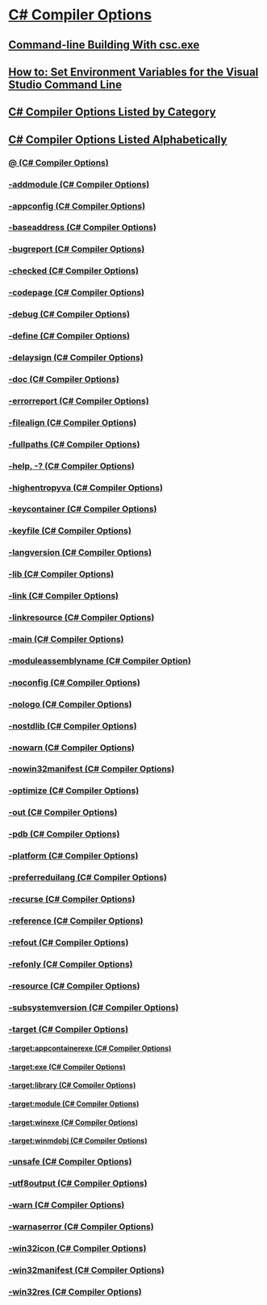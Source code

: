# [C# Compiler Options](index.md)
## [Command-line Building With csc.exe](command-line-building-with-csc-exe.md)
## [How to: Set Environment Variables for the Visual Studio Command Line](how-to-set-environment-variables-for-the-visual-studio-command-line.md)
## [C# Compiler Options Listed by Category](listed-by-category.md)
## [C# Compiler Options Listed Alphabetically](listed-alphabetically.md)
### [@ (C# Compiler Options)](response-file-compiler-option.md)
### [-addmodule (C# Compiler Options)](addmodule-compiler-option.md)
### [-appconfig (C# Compiler Options)](appconfig-compiler-option.md)
### [-baseaddress (C# Compiler Options)](baseaddress-compiler-option.md)
### [-bugreport (C# Compiler Options)](bugreport-compiler-option.md)
### [-checked (C# Compiler Options)](checked-compiler-option.md)
### [-codepage (C# Compiler Options)](codepage-compiler-option.md)
### [-debug (C# Compiler Options)](debug-compiler-option.md)
### [-define (C# Compiler Options)](define-compiler-option.md)
### [-delaysign (C# Compiler Options)](delaysign-compiler-option.md)
### [-doc (C# Compiler Options)](doc-compiler-option.md)
### [-errorreport (C# Compiler Options)](errorreport-compiler-option.md)
### [-filealign (C# Compiler Options)](filealign-compiler-option.md)
### [-fullpaths (C# Compiler Options)](fullpaths-compiler-option.md)
### [-help, -? (C# Compiler Options)](help-compiler-option.md)
### [-highentropyva (C# Compiler Options)](highentropyva-compiler-option.md)
### [-keycontainer (C# Compiler Options)](keycontainer-compiler-option.md)
### [-keyfile (C# Compiler Options)](keyfile-compiler-option.md)
### [-langversion (C# Compiler Options)](langversion-compiler-option.md)
### [-lib (C# Compiler Options)](lib-compiler-option.md)
### [-link (C# Compiler Options)](link-compiler-option.md)
### [-linkresource (C# Compiler Options)](linkresource-compiler-option.md)
### [-main (C# Compiler Options)](main-compiler-option.md)
### [-moduleassemblyname (C# Compiler Option)](moduleassemblyname-compiler-option.md)
### [-noconfig (C# Compiler Options)](noconfig-compiler-option.md)
### [-nologo (C# Compiler Options)](nologo-compiler-option.md)
### [-nostdlib (C# Compiler Options)](nostdlib-compiler-option.md)
### [-nowarn (C# Compiler Options)](nowarn-compiler-option.md)
### [-nowin32manifest (C# Compiler Options)](nowin32manifest-compiler-option.md)
### [-optimize (C# Compiler Options)](optimize-compiler-option.md)
### [-out (C# Compiler Options)](out-compiler-option.md)
### [-pdb (C# Compiler Options)](pdb-compiler-option.md)
### [-platform (C# Compiler Options)](platform-compiler-option.md)
### [-preferreduilang (C# Compiler Options)](preferreduilang-compiler-option.md)
### [-recurse (C# Compiler Options)](recurse-compiler-option.md)
### [-reference (C# Compiler Options)](reference-compiler-option.md)
### [-refout (C# Compiler Options)](refout-compiler-option.md)
### [-refonly (C# Compiler Options)](refonly-compiler-option.md)
### [-resource (C# Compiler Options)](resource-compiler-option.md)
### [-subsystemversion (C# Compiler Options)](subsystemversion-compiler-option.md)
### [-target (C# Compiler Options)](target-compiler-option.md)
#### [-target:appcontainerexe (C# Compiler Options)](target-appcontainerexe-compiler-option.md)
#### [-target:exe (C# Compiler Options)](target-exe-compiler-option.md)
#### [-target:library (C# Compiler Options)](target-library-compiler-option.md)
#### [-target:module (C# Compiler Options)](target-module-compiler-option.md)
#### [-target:winexe (C# Compiler Options)](target-winexe-compiler-option.md)
#### [-target:winmdobj (C# Compiler Options)](target-winmdobj-compiler-option.md)
### [-unsafe (C# Compiler Options)](unsafe-compiler-option.md)
### [-utf8output (C# Compiler Options)](utf8output-compiler-option.md)
### [-warn (C# Compiler Options)](warn-compiler-option.md)
### [-warnaserror (C# Compiler Options)](warnaserror-compiler-option.md)
### [-win32icon (C# Compiler Options)](win32icon-compiler-option.md)
### [-win32manifest (C# Compiler Options)](win32manifest-compiler-option.md)
### [-win32res (C# Compiler Options)](win32res-compiler-option.md)
